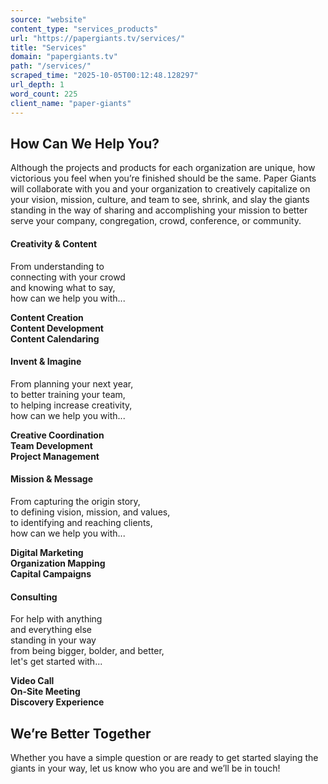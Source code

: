 ```yaml
---
source: "website"
content_type: "services_products"
url: "https://papergiants.tv/services/"
title: "Services"
domain: "papergiants.tv"
path: "/services/"
scraped_time: "2025-10-05T00:12:48.128297"
url_depth: 1
word_count: 225
client_name: "paper-giants"
---
```


## How Can We Help You?

Although the projects and products for each organization are unique, how victorious you feel when you’re finished should be the same. Paper Giants will collaborate with you and your organization to creatively capitalize on your vision, mission, culture, and team to see, shrink, and slay the giants standing in the way of sharing and accomplishing your mission to better serve your company, congregation, crowd, conference, or community.

#### Creativity & Content

From understanding to  
connecting with your crowd  
and knowing what to say,  
how can we help you with...

**Content Creation**  
**Content Development**  
**Content Calendaring**

#### Invent & Imagine

From planning your next year,  
to better training your team,  
to helping increase creativity,  
how can we help you with...

**Creative Coordination**  
**Team Development**  
**Project Management**

#### Mission & Message

From capturing the origin story,  
to defining vision, mission, and values,  
to identifying and reaching clients,  
how can we help you with...

**Digital Marketing**  
**Organization Mapping**  
**Capital Campaigns**

#### Consulting

For help with anything  
and everything else  
standing in your way  
from being bigger, bolder, and better,  
let's get started with...

**Video Call**  
**On-Site Meeting**  
**Discovery Experience**

## We’re Better Together

Whether you have a simple question or are ready to get started slaying the giants in your way, let us know who you are and we’ll be in touch!